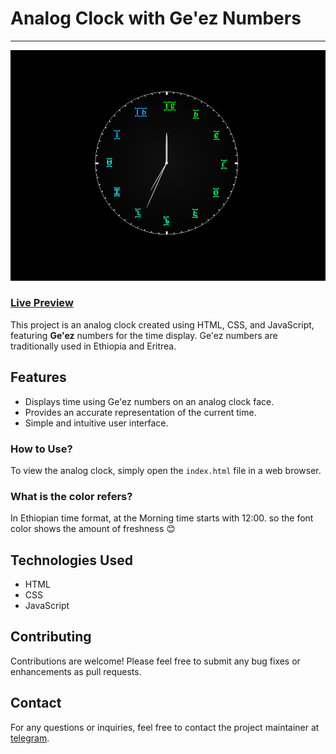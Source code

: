 ﻿# Analog Clock with Ge'ez Numbers
---

![Analog Clock](screenshot.PNG)

### [Live Preview](https://amh-clock.netlify.app/)

This project is an analog clock created using HTML, CSS, and JavaScript, featuring **Ge'ez** numbers for the time display. Ge'ez numbers are traditionally used in Ethiopia and Eritrea.

## Features

- Displays time using Ge'ez numbers on an analog clock face.
- Provides an accurate representation of the current time.
- Simple and intuitive user interface.

### How to Use?

To view the analog clock, simply open the `index.html` file in a web browser.

### What is the color refers?

In Ethiopian time format, at the Morning time starts with 12:00. so the font color shows the amount of freshness :blush:

## Technologies Used

- HTML
- CSS
- JavaScript


## Contributing

Contributions are welcome! Please feel free to submit any bug fixes or enhancements as pull requests.


## Contact

For any questions or inquiries, feel free to contact the project maintainer at [telegram](https://t.me/henaorth).
